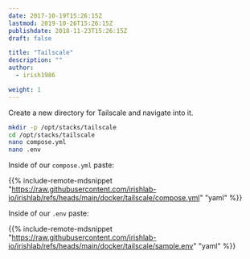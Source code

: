 ```yaml
---
date: 2017-10-19T15:26:15Z
lastmod: 2019-10-26T15:26:15Z
publishdate: 2018-11-23T15:26:15Z
draft: false

title: "Tailscale"
description: ""
author:
  - irish1986

weight: 1
---
```


Create a new directory for Tailscale and navigate into it.

```bash
mkdir -p /opt/stacks/tailscale
cd /opt/stacks/tailscale
nano compose.yml
nano .env
```

Inside of our `compose.yml` paste:

{{% include-remote-mdsnippet "https://raw.githubusercontent.com/irishlab-io/irishlab/refs/heads/main/docker/tailscale/compose.yml" "yaml" %}}

Inside of our `.env` paste:

{{% include-remote-mdsnippet "https://raw.githubusercontent.com/irishlab-io/irishlab/refs/heads/main/docker/tailscale/sample.env" "yaml" %}}
